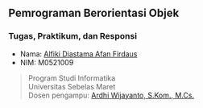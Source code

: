 ## Pemrograman Berorientasi Objek
### Tugas, Praktikum, dan Responsi
- Nama: [Alfiki Diastama Afan Firdaus](http://github.com/alfikiafan)
- NIM: M0521009

> Program Studi Informatika  
> Universitas Sebelas Maret  
> Dosen pengampu: [Ardhi Wijayanto, S.Kom., M.Cs.](http://github.com/ardhiesta)  
